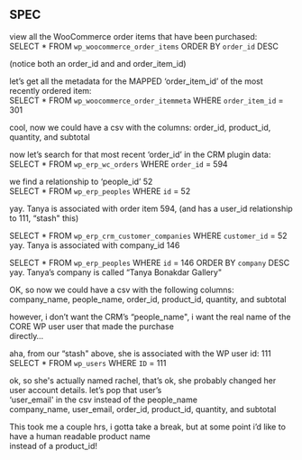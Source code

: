 ## SPEC

view all the WooCommerce order items that have been purchased:                                                    
SELECT * FROM `wp_woocommerce_order_items` ORDER BY `order_id` DESC                                                     
                                                                                                                        
(notice both an order_id and and order_item_id)                                                                         
                                                                                                                        
let’s get all the metadata for the MAPPED ‘order_item_id’ of the most recently ordered item:                            
SELECT * FROM `wp_woocommerce_order_itemmeta` WHERE `order_item_id` = 301                                               
                                                                                                                        
cool, now we could have a csv with the columns: order_id, product_id, quantity, and subtotal                            
                                                                                                                        
now let’s search for that most recent ‘order_id’ in the CRM plugin data:                                                
SELECT * FROM `wp_erp_wc_orders` WHERE `order_id` = 594                                                                 
                                                                                                                        
we find a relationship to ‘people_id’ 52                                                                                
SELECT * FROM `wp_erp_peoples` WHERE `id` = 52                                                                          
                                                                                                                        
yay.  Tanya is associated with order item 594, (and has a user_id relationship to 111, “stash" this)                    
                                                                                                                        
SELECT * FROM `wp_erp_crm_customer_companies` WHERE `customer_id` = 52                                                  
yay. Tanya is associated with company_id 146                                                                            
                                                                                                                        
SELECT * FROM `wp_erp_peoples` WHERE `id` = 146 ORDER BY `company` DESC                                                 
yay. Tanya’s company is called “Tanya Bonakdar Gallery"                                                                 
                                                                                                                        
OK, so now we could have a csv with the following columns:                                                              
company_name, people_name, order_id, product_id, quantity, and subtotal                                                 
                                                                                                                        
however, i don’t want the CRM’s  “people_name", i want the real name of the CORE WP user user that made the purchase    
directly…                                                                                                               
                                                                                                                        
aha, from our “stash" above, she is associated with the WP user id: 111                                                 
SELECT * FROM `wp_users` WHERE `ID` = 111                                                                               
                                                                                                                        
ok, so she's actually named rachel, that’s ok, she probably changed her user account details.  let’s pop that user’s    
‘user_email' in the csv  instead of the people_name                                                                     
company_name, user_email, order_id, product_id, quantity, and subtotal                                                  
                                                                                                                        
                                                                                                                        
This took me a couple hrs, i gotta take a break, but at some point i’d like to have a human readable product name       
instead of a product_id!      
